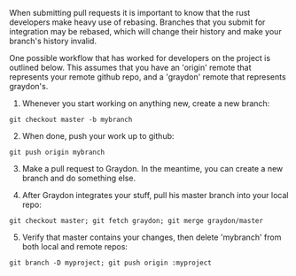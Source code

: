 When submitting pull requests it is important to know that the rust developers make heavy use of rebasing. Branches that you submit for integration may be rebased, which will change their history and make your branch's history invalid.

One possible workflow that has worked for developers on the project is outlined below. This assumes that you have an 'origin' remote that represents your remote github repo, and a 'graydon' remote that represents graydon's.

1. Whenever you start working on anything new, create a new branch:
```
git checkout master -b mybranch
```

2. When done, push your work up to github:
```
git push origin mybranch
```

3. Make a pull request to Graydon.  In the meantime, you can create a new branch and do something else.  

4. After Graydon integrates your stuff, pull his master branch into your local repo:
```
git checkout master; git fetch graydon; git merge graydon/master
```

5. Verify that master contains your changes, then delete 'mybranch' from both local and remote repos:
```
git branch -D myproject; git push origin :myproject
```
